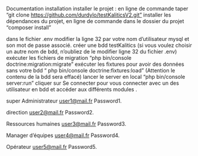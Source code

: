 Documentation installation 
installer le projet :
 en ligne de commande taper “git clone https://github.com/durdylo/testKaliticsV2.git”
installer les dépendances du projet, en ligne de commande dans le dossier du projet “composer install”

dans le fichier .env modifier la ligne 32 par votre nom d’utilisateur mysql et son mot de passe associé. 
créer une bdd testKalitics (si vous voulez choisir un autre nom de bdd, n’oubliez de le modifier ligne 32 du fichier .env)
exécuter les fichiers de migration “php bin/console doctrine:migration:migrate”
exécuter les fixtures pour avoir des données sans votre bdd “ php bin/console doctrine:fixtures:load” (Attention le contenu de la bdd sera effacé)
lancer le server en local “php bin/console server:run”
cliquer sur Se connecter pour vous connecter avec un des utilisateur en bdd et accéder aux différents modules . 



super Administrateur
user1@mail.fr
Password1.

direction
user2@mail.fr
Password2.

Ressources humaines
user3@mail.fr
Password3.

Manager d’équipes
user4@mail.fr
Password4.

Opérateur
user5@mail.fr
Password5.




